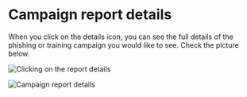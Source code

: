 # Campaign report details

When you click on the details icon, you can see the full details of the phishing or training campaign you would like to see. Check the picture below.

![Clicking on the report details](https://www.keepnetlabs.com/wp-content/uploads/Ekran-G%C3%B6r%C3%BCnt%C3%BCs%C3%BC-2018-07-30-12-11-44-1024x444.png)

![Campaign report details](https://www.keepnetlabs.com/wp-content/uploads/Ekran-G%C3%B6r%C3%BCnt%C3%BCs%C3%BC-2018-07-30-12-17-39-1024x465.png)